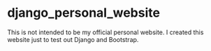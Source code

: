 # django_personal_website
This is not intended to be my official personal website.
I created this website just to test out Django and Bootstrap.
